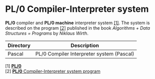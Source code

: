 # PL/0 Compiler-Interpreter system
**PL/0** compiler and **PL/0 machine** interpreter system [[1]](#1). The system is described on the program [[2]](#2) published in the book *Algorithms + Data Structures = Programs* by *Niklaus Wirth*.

|Directory|Description                              |
|---------|-----------------------------------------|
|Pascal   |PL/0 Compiler Interpreter system (Pascal)|

<a id="1">[1]</a>
[**PL/0**](https://github.com/classic-tools/PL-0/tree/main/PL0-1976)\
<a id="2">[2]</a>
[**PL/0** Compiler-Interpreter system program](https://github.com/classic-tools/PL-0/blob/main/PL0-1976/Book/pl0.md)
